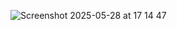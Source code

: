 ![Screenshot 2025-05-28 at 17 14 47](https://github.com/user-attachments/assets/c58c3622-7a0d-4939-a423-803c9e243abe)

